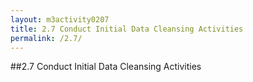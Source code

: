 ```yaml
---
layout: m3activity0207
title: 2.7 Conduct Initial Data Cleansing Activities
permalink: /2.7/
---
```

##2.7 Conduct Initial Data Cleansing Activities
